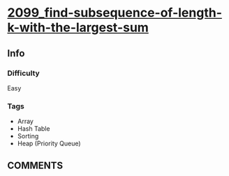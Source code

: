 # [2099_find-subsequence-of-length-k-with-the-largest-sum](https://leetcode.com/problems/find-subsequence-of-length-k-with-the-largest-sum)

## Info

### Difficulty

Easy

### Tags

- Array
- Hash Table
- Sorting
- Heap (Priority Queue)

## __COMMENTS__

> 
